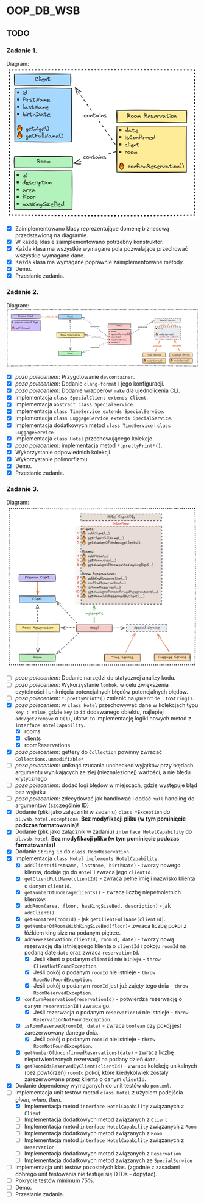 # OOP_DB_WSB

## TODO

### Zadanie 1.
Diagram:
![Diagram](tasks/task1/diagram-1.png)

- [x] Zaimplementowano klasy reprezentujące domenę biznesową przedstawioną na diagramie.
- [x] W każdej klasie zaimplementowano potrzebny konstruktor.
- [x] Każda klasa ma wszystkie wymagane pola pozwalające przechować wszystkie wymagane dane.
- [x] Każda klasa ma wymagane poprawnie zaimplementowane metody.
- [x] Demo.
- [x] Przesłanie zadania.

### Zadanie 2.
Diagram:
![Diagram](tasks/task2/diagram-2.png)

- [x] *poza poleceniem*: Przygotowanie `devcontainer`.
- [x] *poza poleceniem*: Dodanie `clang-format` i jego konfiguracji.
- [x] *poza poleceniem*: Dodanie wrapperów `make` dla ujednolicenia CLI.
- [x] Implementacja `class SpecialClient extends Client`.
- [x] Implementacja `abstract class SpecialService`.
- [x] Implementacja `class TimeService extends SpecialService`.
- [x] Implementacja `class LuggageService extends SpecialService`.
- [x] Implementacja dodatkowych metod `class TimeService` i `class LuggageService`
- [x] Implementacja `class Hotel` przechowującego kolekcje
- [x] *poza poleceniem*: implementacja metod `*.prettyPrint*()`.
- [x] Wykorzystanie odpowiednich kolekcji.
- [x] Wykorzystanie polimorfizmu.
- [x] Demo.
- [x] Przesłanie zadania.

### Zadanie 3.
Diagram:
![Diagram](tasks/task3/diagram-3.png)

- [ ] *poza poleceniem*: Dodanie narzędzi do statycznej analizy kodu.
- [ ] *poza poleceniem*: Wykorzystanie `lombok`.
  w celu zwiększenia czytelności i uniknięcia potencjalnych błędów potencjalnych błędów.
- [ ] *poza poleceniem*: `*.prettyPrint*()` zmienić na `@Override .toString()`.
- [x] *poza poleceniem*: w `class Hotel` przechowywać dane w kolekcjach typu `key : value`,
  gdzie `key` to `id` dodawanego obiektu, najlepiej `add/get/remove` o `O(1)`,
  ułatwi to implementację logiki nowych metod z `interface HotelCapability`.
  - [x] rooms
  - [x] clients
  - [x] roomReservations
- [x] *poza poleceniem*: gettery do `Collection` powinny zwracać `Collections.unmodifiable*`
- [ ] *poza poleceniem*: uniknąć rzucania unchecked wyjątków przy błędach argumentu wynikających
  ze złej (nieznalezionej) wartości, a nie błędu krytycznego
- [ ] *poza poleceniem*: dodać logi błędów w miejscach, gdzie występuje błąd bez wyjątku
- [ ] *poza poleceniem*: zdecydować jak handlować i dodać `null` handling do argumentów
  (szczególnie ID)
- [x] Dodanie (pliki jako załączniki w zadaniu) `class *Exception` do `pl.wsb.hotel.exceptions`.
  **Bez modyfikacji pliku (w tym pominięcie podczas formatowania)!**
- [x] Dodanie (plik jako załącznik w zadaniu) `interface HotelCapability` do `pl.wsb.hotel`.
  **Bez modyfikacji pliku (w tym pominięcie podczas formatowania)!**
- [x] Dodanie `String id` do `class RoomReservation`.
- [x] Implementacja `class Hotel implements HotelCapability`.
  - [x] `addClient(firstName, lastName, birthDate)` - tworzy nowego klienta, dodaje go do `Hotel`
    i zwraca jego `clientId`.
  - [x] `getClientFullName(clientId)` - zwraca pełne imię i nazwisko klienta o danym `clientId`.
  - [x] `getNumberOfUnderageClients()` - zwraca liczbę niepełnoletnich klientów.
  - [x] `addRoom(area, floor, hasKingSizeBed, description)` - jak `addClient()`.
  - [x] `getRoomArea(roomId)` - jak `getClientFullName(clientId)`.
  - [x] `getNumberOfRoomsWithKingSizeBed(floor)`-
    zwraca liczbę pokoi z łóżkiem king size na podanym piętrze.
  - [x] `addNewReservation(clientId, roomId, date)` - tworzy nową rezerwację
    dla istniejącego klienta o `clientId`
    i pokoju `roomId` na podaną datę `date` oraz zwraca `reservationId`.
    - [x] Jeśli klient o podanym `clientId` nie istnieje - `throw ClientNotFoundException`.
    - [x] Jeśli pokój o podanym `roomId` nie istnieje - `throw RoomNotFoundException`.
    - [x] Jeśli pokój o podanym `roomId` jest już zajęty tego dnia - `throw RoomReservedException`.
  - [x] `confirmReservation(reservationId)` - potwierdza rezerwację o danym `reservationId`
    i zwraca go.
    - [x] Jeśli rezerwacja o podanym `reservationId` nie istnieje -
      `throw ReservationNotFoundException`.
  - [x] `isRoomReserved(roomId, date)` - zwraca `boolean` czy pokój jest zarezerwowany danego dnia.
    - [x] Jeśli pokój o podanym `roomId` nie istnieje - `throw RoomNotFoundException`.
  - [x] `getNumberOfUnconfirmedReservations(date)` -
    zwraca liczbę niepotwierdzonych rezerwacji na podany dzień `date`.
  - [x] `getRoomIdsReservedByClient(clientId)` -
    zwraca kolekcję unikalnych (bez powtórzeń) `roomId` pokoi,
    które kiedykolwiek zostały zarezerwowane przez klienta o danym `clientId`.
- [x] Dodanie dependency wymaganych do unit testów do `pom.xml`.
- [ ] Implementacja unit testów metod `class Hotel` z użyciem podejścia *given, when, then*.
  - [x] Implementacja metod `interface HotelCapability` związanych z `Client`
  - [ ] Implementacja dodatkowych metod związanych z `Client`
  - [ ] Implementacja metod `interface HotelCapability` związanych z `Room`
  - [ ] Implementacja dodatkowych metod związanych z `Room`
  - [ ] Implementacja metod `interface HotelCapability` związanych z `Reservation`
  - [ ] Implementacja dodatkowych metod związanych z `Reservation`
  - [ ] Implementacja dodatkowych metod związanych ze `SpecialService`
- [ ] Implementacja unit testów pozostałych klas.
  (zgodnie z zasadami dobrego unit testowania nie testuje się DTOs - dopytać).
- [ ] Pokrycie testów minimum 75%.
- [ ] Demo.
- [ ] Przesłanie zadania.
